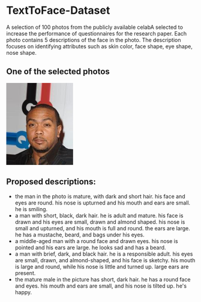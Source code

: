 # TextToFace-Dataset
A selection of 100 photos from the publicly available celabA selected to increase the performance of questionnaires for the research paper. Each photo contains 5 descriptions of the face in the photo. The description focuses on identifying attributes such as skin color, face shape, eye shape, nose shape.

## One of the selected photos

![Alt text](https://github.com/ChydzinskaKasia/TextToFace-Dataset/blob/main/images/face_51/face_51.jpg?raw=true "Face of the man")

## Proposed descriptions:

- the man in the photo is mature, with dark and short hair. his face and eyes are round. his nose is upturned and his mouth and ears are small. he is smiling.
- a man with short, black, dark hair. he is adult and mature. his face is drawn and his eyes are small, drawn and almond shaped. his nose is small and upturned, and his mouth is full and round. the ears are large. he has a mustache, beard, and bags under his eyes.
- a middle-aged man with a round face and drawn eyes. his nose is pointed and his ears are large. he looks sad and has a beard.
- a man with brief, dark, and black hair. he is a responsible adult. his eyes are small, drawn, and almond-shaped, and his face is sketchy. his mouth is large and round, while his nose is little and turned up. large ears are present.
- the mature male in the picture has short, dark hair. he has a round face and eyes. his mouth and ears are small, and his nose is tilted up. he's happy.
